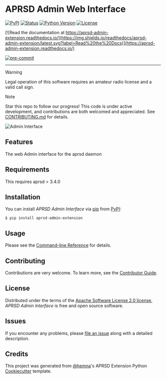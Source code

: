 # APRSD Admin Web Interface

[![PyPI](https://img.shields.io/pypi/v/aprsd-admin-extension.svg)](https://pypi.org/project/aprsd-admin-extension/)
[![Status](https://img.shields.io/pypi/status/aprsd-admin-extension.svg)](https://pypi.org/project/aprsd-admin-extension/)
[![Python Version](https://img.shields.io/pypi/pyversions/aprsd-admin-extension)](https://pypi.org/project/aprsd-admin-extension)
[![License](https://img.shields.io/pypi/l/aprsd-admin-extension)](https://opensource.org/licenses/Apache%20Software%20License%202.0)

[![Read the documentation at https://aprsd-admin-extension.readthedocs.io/](https://img.shields.io/readthedocs/aprsd-admin-extension/latest.svg?label=Read%20the%20Docs)](https://aprsd-admin-extension.readthedocs.io/)

[![pre-commit](https://img.shields.io/badge/pre--commit-enabled-brightgreen?logo=pre-commit&logoColor=white)](https://github.com/pre-commit/pre-commit)

---

> [!WARNING]
> Legal operation of this software requires an amateur radio license and a valid call sign.

> [!NOTE]
> Star this repo to follow our progress! This code is under active development, and contributions are both welcomed and appreciated. See [CONTRIBUTING.md](<https://github.com/hemna/aprsd-admin-extension/blob/master/CONTRIBUTING.md>) for details.


![Admin Interface](./screenshot.png)


## Features

The web Admin interface for the aprsd daemon

## Requirements

This requires aprsd \> 3.4.0

## Installation

You can install *APRSD Admin Interface* via [pip](https://pip.pypa.io/)
from [PyPI](https://pypi.org/):

``` console
$ pip install aprsd-admin-extension
```

## Usage

Please see the [Command-line
Reference](https://aprsd-admin-extension.readthedocs.io/en/latest/usage.html)
for details.

## Contributing

Contributions are very welcome. To learn more, see the [Contributor
Guide](CONTRIBUTING.rst).

## License

Distributed under the terms of the [Apache Software License 2.0
license](https://opensource.org/licenses/Apache%20Software%20License%202.0),
*APRSD Admin Interface* is free and open source software.

## Issues

If you encounter any problems, please [file an
issue](https://github.com/hemna/aprsd-admin-extension/issues) along with
a detailed description.

## Credits

This project was generated from [\@hemna](https://github.com/hemna)\'s
APRSD Extension Python
[Cookiecutter](https://github.com/audreyr/cookiecutter) template.
